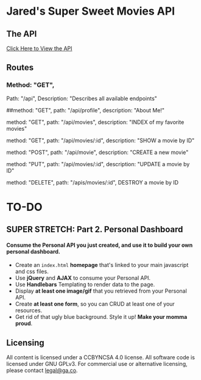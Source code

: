 # Jared's Super Sweet Movies API
## The API
[Click Here to View the API](https://safe-river-26936.herokuapp.com/ "Click Here")

## Routes
### Method: "GET",
Path: "/api",
Description: "Describes all available endpoints"

##method: "GET",
path: "/api/profile",
description: "About Me!"

method: "GET",
path: "/api/movies",
description: "INDEX of my favorite movies"

method: "GET",
path: "/api/movies/:id",
description: "SHOW a movie by ID"

method: "POST",
path: "/api/movie",
description: "CREATE a new movie"

method: "PUT",
path: "/api/movies/:id",
description: "UPDATE a movie by ID"

method: "DELETE",
path: "/apis/movies/:id",
DESTROY a movie by ID


# TO-DO
## SUPER STRETCH: Part 2. Personal Dashboard

#### Consume the Personal API you just created, and use it to build your own personal dashboard.

* Create an `index.html` **homepage** that's linked to your main javascript and css files.
* Use **jQuery** and **AJAX** to consume your Personal API.
* Use **Handlebars** Templating to render data to the page.
* Display **at least one image/gif** that you retrieved from your Personal API.
* Create **at least one form**, so you can CRUD at least one of your resources.
* Get rid of that ugly blue background. Style it up! **Make your momma proud**.

## Licensing
All content is licensed under a CC­BY­NC­SA 4.0 license.
All software code is licensed under GNU GPLv3. For commercial use or alternative licensing, please contact legal@ga.co.
